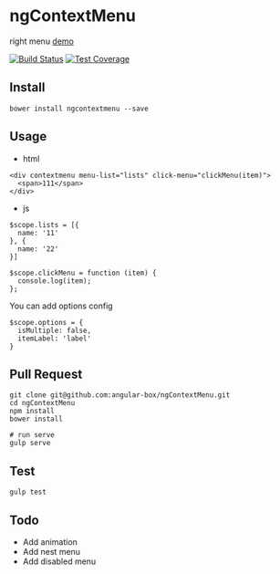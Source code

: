 # ngContextMenu

right menu
[demo](http://angular-box.github.io/ngContextMenu
)

[![Build Status][travis-image]][travis-url]
[![Test Coverage][coveralls-image]][coveralls-url]

## Install

`
bower install ngcontextmenu --save
`

## Usage

* html

```
<div contextmenu menu-list="lists" click-menu="clickMenu(item)">
  <span>111</span>
</div>
```

* js

```
$scope.lists = [{
  name: '11'
}, {
  name: '22'
}]

$scope.clickMenu = function (item) {
  console.log(item);
};
```

You can add options config

```
$scope.options = {
  isMultiple: false,
  itemLabel: 'label'
}
```

## Pull Request

```
git clone git@github.com:angular-box/ngContextMenu.git
cd ngContextMenu
npm install
bower install

# run serve
gulp serve
```

## Test

```
gulp test
```

## Todo

* Add animation
* Add nest menu
* Add disabled menu

[travis-image]: https://travis-ci.org/angular-box/ngContextMenu.svg
[travis-url]: https://travis-ci.org/angular-box/ngContextMenu
[coveralls-image]: https://img.shields.io/coveralls/angular-box/ngContextMenu.svg?style=flat
[coveralls-url]: https://coveralls.io/r/angular-box/ngContextMenu?branch=master

